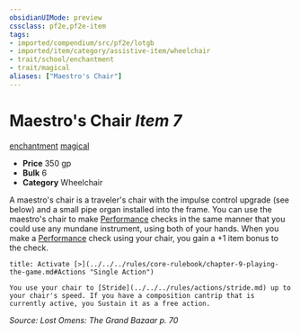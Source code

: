 ```yaml
---
obsidianUIMode: preview
cssclass: pf2e,pf2e-item
tags:
- imported/compendium/src/pf2e/lotgb
- imported/item/category/assistive-item/wheelchair
- trait/school/enchantment
- trait/magical
aliases: ["Maestro's Chair"]
---
```

# Maestro's Chair *Item 7*  
[enchantment](enchantment.md)  [magical](magical.md)  

- **Price** 350 gp
- **Bulk** 6
- **Category** Wheelchair

A maestro's chair is a traveler's chair with the impulse control upgrade (see below) and a small pipe organ installed into the frame. You can use the maestro's chair to make [Performance](../../skills.md#Performance) checks in the same manner that you could use any mundane instrument, using both of your hands. When you make a [Performance](../../skills.md#Performance) check using your chair, you gain a +1 item bonus to the check.

```ad-embed-ability
title: Activate [>](../../../rules/core-rulebook/chapter-9-playing-the-game.md#Actions "Single Action")

You use your chair to [Stride](../../../rules/actions/stride.md) up to your chair's speed. If you have a composition cantrip that is currently active, you Sustain it as a free action.
```

*Source: Lost Omens: The Grand Bazaar p. 70*
